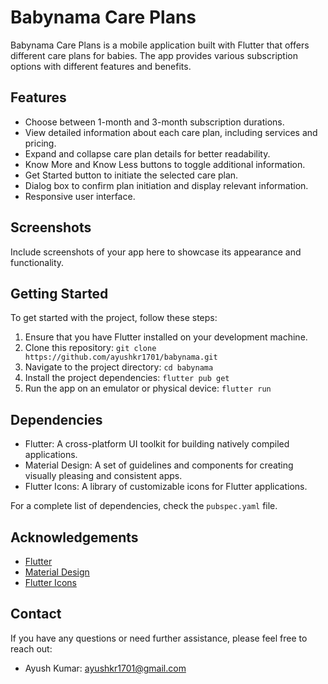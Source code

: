 # Babynama Care Plans

Babynama Care Plans is a mobile application built with Flutter that offers different care plans for babies. The app provides various subscription options with different features and benefits.

## Features

- Choose between 1-month and 3-month subscription durations.
- View detailed information about each care plan, including services and pricing.
- Expand and collapse care plan details for better readability.
- Know More and Know Less buttons to toggle additional information.
- Get Started button to initiate the selected care plan.
- Dialog box to confirm plan initiation and display relevant information.
- Responsive user interface.

## Screenshots

Include screenshots of your app here to showcase its appearance and functionality.

## Getting Started

To get started with the project, follow these steps:

1. Ensure that you have Flutter installed on your development machine.
2. Clone this repository: `git clone https://github.com/ayushkr1701/babynama.git`
3. Navigate to the project directory: `cd babynama`
4. Install the project dependencies: `flutter pub get`
5. Run the app on an emulator or physical device: `flutter run`

## Dependencies

- Flutter: A cross-platform UI toolkit for building natively compiled applications.
- Material Design: A set of guidelines and components for creating visually pleasing and consistent apps.
- Flutter Icons: A library of customizable icons for Flutter applications.

For a complete list of dependencies, check the `pubspec.yaml` file.

## Acknowledgements

- [Flutter](https://flutter.dev/)
- [Material Design](https://material.io/)
- [Flutter Icons](https://pub.dev/packages/flutter_icons)

## Contact

If you have any questions or need further assistance, please feel free to reach out:

- Ayush Kumar: [ayushkr1701@gmail.com](mailto:ayushkr1701@gmail.com)
